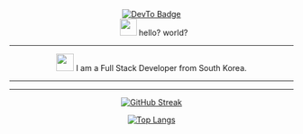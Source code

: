 <div id="header" align="center">
<!--   <img src="https://media1.giphy.com/media/jdPMeyv9rn0hZHh8n9/giphy.gif" width="100"/> -->
  
  <div id="badges">
    <a href="https://dev.to/keonungs">
      <img src="https://img.shields.io/badge/DevTo-blue?style=for-the-badge&logo=dev.to&logoColor=white" alt="DevTo Badge"/>
    </a>
  </div>
  
  <img src="https://komarev.com/ghpvc/?username=keonungs&style=flat-square&color=blue" alt=""/>
  <img src="https://img.shields.io/github/followers/keonungs?style=social" alt="" />

<img src="https://media.giphy.com/media/hvRJCLFzcasrR4ia7z/giphy.gif" width="30px"/>
hello? world?
  
</div>

<div align="center">
<!--   <img src="https://media.giphy.com/media/dWesBcTLavkZuG35MI/giphy.gif" width="600" height="300"/> -->
</div>

---

<div align="center">
<img src="https://media.giphy.com/media/WUlplcMpOCEmTGBtBW/giphy.gif" width="31"> I am a Full Stack Developer from South Korea.

</div>

---


---
<div align="center">
    
[![GitHub Streak](http://github-readme-streak-stats.herokuapp.com?user=keonungs&theme=dark&background=000000)](https://git.io/streak-stats)

[![Top Langs](https://github-readme-stats.vercel.app/api/top-langs/?username=keonungs&theme=dark&background=000000)](https://github.com/anuraghazra/github-readme-stats)
</div>

